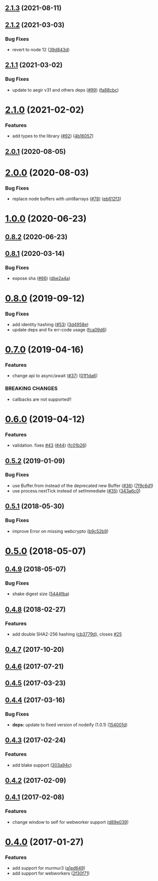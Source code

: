 ## [2.1.3](https://github.com/multiformats/js-multihashing-async/compare/v2.1.2...v2.1.3) (2021-08-11)



## [2.1.2](https://github.com/multiformats/js-multihashing-async/compare/v2.1.1...v2.1.2) (2021-03-03)


### Bug Fixes

* revert to node 12 ([39d843d](https://github.com/multiformats/js-multihashing-async/commit/39d843d85e9bbfd083be5f2c3ebce1f84b202dbd))



## [2.1.1](https://github.com/multiformats/js-multihashing-async/compare/v2.1.0...v2.1.1) (2021-03-02)


### Bug Fixes

* update to aegir v31 and others deps ([#99](https://github.com/multiformats/js-multihashing-async/issues/99)) ([fa88cbc](https://github.com/multiformats/js-multihashing-async/commit/fa88cbcedc6c3713f32e89ab04c5f7c429c48c52))



# [2.1.0](https://github.com/multiformats/js-multihashing-async/compare/v2.0.1...v2.1.0) (2021-02-02)


### Features

* add types to the library ([#92](https://github.com/multiformats/js-multihashing-async/issues/92)) ([4b16057](https://github.com/multiformats/js-multihashing-async/commit/4b1605755df620d0a5193ad0d682206e000ccb06))



<a name="2.0.1"></a>
## [2.0.1](https://github.com/multiformats/js-multihashing-async/compare/v2.0.0...v2.0.1) (2020-08-05)



<a name="2.0.0"></a>
# [2.0.0](https://github.com/multiformats/js-multihashing-async/compare/v1.0.0...v2.0.0) (2020-08-03)


### Bug Fixes

* replace node buffers with uint8arrays ([#78](https://github.com/multiformats/js-multihashing-async/issues/78)) ([eb612f3](https://github.com/multiformats/js-multihashing-async/commit/eb612f3))



<a name="1.0.0"></a>
# [1.0.0](https://github.com/multiformats/js-multihashing-async/compare/v0.8.2...v1.0.0) (2020-06-23)



<a name="0.8.2"></a>
## [0.8.2](https://github.com/multiformats/js-multihashing-async/compare/v0.8.1...v0.8.2) (2020-06-23)



<a name="0.8.1"></a>
## [0.8.1](https://github.com/multiformats/js-multihashing-async/compare/v0.8.0...v0.8.1) (2020-03-14)


### Bug Fixes

* expose sha ([#66](https://github.com/multiformats/js-multihashing-async/issues/66)) ([dbe2a4a](https://github.com/multiformats/js-multihashing-async/commit/dbe2a4a))



<a name="0.8.0"></a>
# [0.8.0](https://github.com/multiformats/js-multihashing-async/compare/v0.7.0...v0.8.0) (2019-09-12)


### Bug Fixes

* add identity hashing ([#53](https://github.com/multiformats/js-multihashing-async/issues/53)) ([3d4958e](https://github.com/multiformats/js-multihashing-async/commit/3d4958e))
* update deps and fix err-code usage ([fca09d6](https://github.com/multiformats/js-multihashing-async/commit/fca09d6))



<a name="0.7.0"></a>
# [0.7.0](https://github.com/multiformats/js-multihashing-async/compare/v0.6.0...v0.7.0) (2019-04-16)


### Features

* change api to async/await ([#37](https://github.com/multiformats/js-multihashing-async/issues/37)) ([01f1da6](https://github.com/multiformats/js-multihashing-async/commit/01f1da6))


### BREAKING CHANGES

* callbacks are not supported!!



<a name="0.6.0"></a>
# [0.6.0](https://github.com/multiformats/js-multihashing-async/compare/v0.5.2...v0.6.0) (2019-04-12)


### Features

* validation. fixes [#43](https://github.com/multiformats/js-multihashing-async/issues/43) ([#44](https://github.com/multiformats/js-multihashing-async/issues/44)) ([fc01b26](https://github.com/multiformats/js-multihashing-async/commit/fc01b26))



<a name="0.5.2"></a>
## [0.5.2](https://github.com/multiformats/js-multihashing-async/compare/v0.5.1...v0.5.2) (2019-01-09)


### Bug Fixes

* use Buffer.from instead of the deprecated new Buffer ([#36](https://github.com/multiformats/js-multihashing-async/issues/36)) ([7f9c6d1](https://github.com/multiformats/js-multihashing-async/commit/7f9c6d1))
* use process.nextTick instead of setImmediate ([#35](https://github.com/multiformats/js-multihashing-async/issues/35)) ([343a6c0](https://github.com/multiformats/js-multihashing-async/commit/343a6c0))



<a name="0.5.1"></a>
## [0.5.1](https://github.com/multiformats/js-multihashing-async/compare/v0.5.0...v0.5.1) (2018-05-30)


### Bug Fixes

* improve Error on missing webcrypto ([b9c52b9](https://github.com/multiformats/js-multihashing-async/commit/b9c52b9))



<a name="0.5.0"></a>
# [0.5.0](https://github.com/multiformats/js-multihashing-async/compare/v0.4.9...v0.5.0) (2018-05-07)



<a name="0.4.9"></a>
## [0.4.9](https://github.com/multiformats/js-multihashing-async/compare/v0.4.8...v0.4.9) (2018-05-07)


### Bug Fixes

* shake digest size ([5444fba](https://github.com/multiformats/js-multihashing-async/commit/5444fba))



<a name="0.4.8"></a>
## [0.4.8](https://github.com/multiformats/js-multihashing-async/compare/v0.4.7...v0.4.8) (2018-02-27)


### Features

* add double SHA2-256 hashing ([cb3779d](https://github.com/multiformats/js-multihashing-async/commit/cb3779d)), closes [#25](https://github.com/multiformats/js-multihashing-async/issues/25)



<a name="0.4.7"></a>
## [0.4.7](https://github.com/multiformats/js-multihashing-async/compare/v0.4.6...v0.4.7) (2017-10-20)



<a name="0.4.6"></a>
## [0.4.6](https://github.com/multiformats/js-multihashing-async/compare/v0.4.5...v0.4.6) (2017-07-21)



<a name="0.4.5"></a>
## [0.4.5](https://github.com/multiformats/js-multihashing-async/compare/v0.4.4...v0.4.5) (2017-03-23)



<a name="0.4.4"></a>
## [0.4.4](https://github.com/multiformats/js-multihashing-async/compare/v0.4.3...v0.4.4) (2017-03-16)


### Bug Fixes

* **deps:** update to fixed version of nodeify (1.0.1) ([154001d](https://github.com/multiformats/js-multihashing-async/commit/154001d))



<a name="0.4.3"></a>
## [0.4.3](https://github.com/multiformats/js-multihashing-async/compare/v0.4.2...v0.4.3) (2017-02-24)


### Features

* add blake support ([303a94c](https://github.com/multiformats/js-multihashing-async/commit/303a94c))



<a name="0.4.2"></a>
## [0.4.2](https://github.com/multiformats/js-multihashing-async/compare/v0.4.1...v0.4.2) (2017-02-09)



<a name="0.4.1"></a>
## [0.4.1](https://github.com/multiformats/js-multihashing-async/compare/v0.4.0...v0.4.1) (2017-02-08)


### Features

* change window to self for webworker support ([d89e039](https://github.com/multiformats/js-multihashing-async/commit/d89e039))



<a name="0.4.0"></a>
# [0.4.0](https://github.com/multiformats/js-multihashing-async/compare/v0.3.0...v0.4.0) (2017-01-27)


### Features

* add support for murmur3  ([a1ed649](https://github.com/multiformats/js-multihashing-async/commit/a1ed649))
* add support for webworkers ([2f30f71](https://github.com/multiformats/js-multihashing-async/commit/2f30f71))



